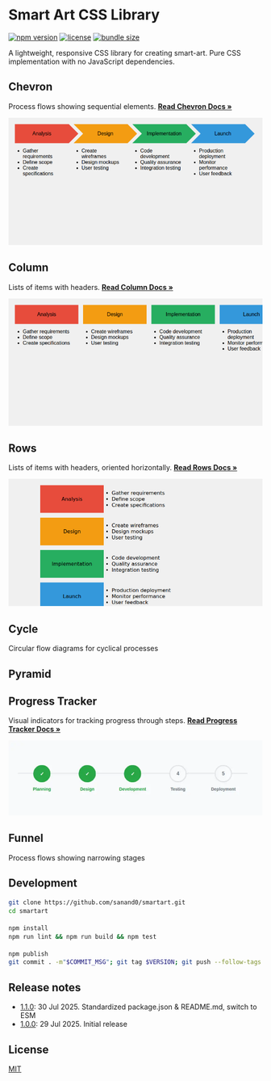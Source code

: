 # Smart Art CSS Library

[![npm version](https://img.shields.io/npm/v/smartart.svg)](https://www.npmjs.com/package/smartart)
[![license](https://img.shields.io/npm/l/smartart.svg)](https://github.com/sanand0/smartart/blob/main/LICENSE)
[![bundle size](https://img.shields.io/bundlephobia/minzip/smartart)](https://bundlephobia.com/package/smartart)

A lightweight, responsive CSS library for creating smart-art. Pure CSS implementation with no JavaScript dependencies.

## Chevron

Process flows showing sequential elements. **[Read Chevron Docs &raquo;](chevron.md)**

[![Chevron Example](https://raw.githubusercontent.com/sanand0/smartart/main/docs/chevron-colorful.webp)](chevron.md)

## Column

Lists of items with headers. **[Read Column Docs &raquo;](column.md)**

[![Column Example](https://raw.githubusercontent.com/sanand0/smartart/main/docs/column-colorful.webp)](column.md)

## Rows

Lists of items with headers, oriented horizontally. **[Read Rows Docs &raquo;](rows.md)**

[![Rows Example](https://raw.githubusercontent.com/sanand0/smartart/main/docs/rows-colorful.webp)](rows.md)

## Cycle

Circular flow diagrams for cyclical processes

## Pyramid


## Progress Tracker

Visual indicators for tracking progress through steps. **[Read Progress Tracker Docs &raquo;](progresstracker.md)**

[![Progress Tracker Example](https://raw.githubusercontent.com/sanand0/smartart/main/docs/progresstracker-basic.webp)](progresstracker.md)

## Funnel

Process flows showing narrowing stages

## Development

```bash
git clone https://github.com/sanand0/smartart.git
cd smartart

npm install
npm run lint && npm run build && npm test

npm publish
git commit . -m"$COMMIT_MSG"; git tag $VERSION; git push --follow-tags
```

## Release notes

- [1.1.0](https://npmjs.com/package/smartart/v/1.1.0): 30 Jul 2025. Standardized package.json & README.md, switch to ESM
- [1.0.0](https://npmjs.com/package/smartart/v/1.0.0): 29 Jul 2025. Initial release

## License

[MIT](LICENSE)
